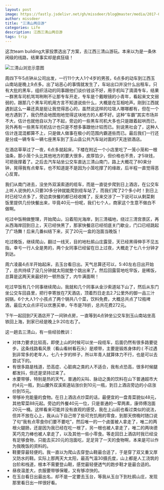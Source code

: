 ```yaml
---
layout: post
image: https://fastly.jsdelivr.net/gh/missdeer/blog@master/media/2017-04-16/main.jpg
author: missdeer
title: "三清山两日游"
categories: Life
description: 江西三清山两日游
tags: trip
---
```


这次team building大家投票选出了方案，去江西三清山游玩。本来以为是一条休闲级的线路，结果事实却是疯狂级！

![三清山浏览示意图](https://fastly.jsdelivr.net/gh/missdeer/blog@master/media/2017-04-16/main.jpg)

周四下午5点钟从公司出发，一行11个大人1个4岁的男孩，6点多的动车到江西玉山南站是晚上9点多。出了站恶心的事情就发生了，车站出口并没什么出租车，只有大批的黑车，组织活动的同事跟他们谈价钱谈不好，用手机叫了滴滴专车，结果一群黑车司机骂骂咧咧不让那专车开走，专车是个戴眼镜的小青年，看起来文文弱弱的，跟那几个黑车司机用方言不知道说些什么，大概是在互相呛声。刚到江西就遇到这么一幕还真是挺让我觉得恶心的，虽然说这样的垃圾人哪哪都有，但在一个地方遇到了，我仍然会地图炮地觉得这块地方的人都不好。这种“车霸”其实市场并不大，估计也就他自以为了不起，旁边的一些黑车司机大多也只是跟着起哄而已，另外再有一些黑车司机估计也只是不想多事跟他计较而已。别说黑社会了，这种人估计连混混都算不上，只是做人做事在极小的范围内霸道些而已。最后我们一行还是分成一辆专车一辆七座黑车到了玉山县公共汽车站对面的7天连锁酒店。

在酒店草草过了一夜，6点多就起床，下楼在附近一个小店里吃了一笼小笼和一根油条，那小笼个头比其他地方的要大很多，皮厚馅少，但价格也不贵，才5块钱，可把我撑着了。之后去汽车站坐公交车直达三清山南门，路上大概花了80来分钟，晃得我有点晕车，也不知道是不是因为小笼吃撑了的缘故，后半程一直觉得恶心反胃。

我们从南门进去，没坐外双溪索道的缆车，而是一直徒步爬到日上酒店，在公交车上听人说快的人只要30多分钟就能爬到缆车站了，而我们爬了2个多小时！到日上时已经12点多了，旁边卖快餐的都已经收摊了，反来交涉了一下说可以从剩菜剩饭里提供几份快餐出来，毕竟40元一份呢，我们七个人，商家这个生意不做白不做啊。

吃过中饭稍做整理，开始爬山，沿着阳光海岸，到三清福地，绕过三清宫景区，再从西海岸回到日上，天已经快黑了，那家快餐店已经彻底关门歇业，门口已经跳起了广场舞！后来几番纠结下来，买了20元一盒的泡面当晚饭！

吃过晚饭，继续爬山，翻过一线天，目的地杜鹃山庄露营，天已经黑得伸手不见五指，幸亏一行人全是男的，两个女同事已经留在日上过夜，大概走了七八十分钟才到达。

周六凌晨4点半开始起床，去玉台看日出。天气总算还可以，5:40左右日出开始了，总共持续了没几分钟就太阳就整个跳出来了。然后回露营地吃早饭，是稀饭，总算是这两天来最好的一顿热饭了，内牛满面啊！

吃过早饭有几个同事继续爬山，我就和几个同事从金沙索道站下山了，然后从东门坐公交车回县里，把行李寄放在7天酒店，顶着烈日走去2.7公里外的御一品三汁焖锅，6个大人1个小孩点了两个锅共八个菜，饮料免费，大概总共点了12瓶啤酒，最后大众点评可以优惠买单，午市是78折，总共花费272元。

下午一起回到7天酒店开了一间钟点房，一直等到4点钟坐公交车到玉山南站坐高铁回上海，到家已经是晚上9:20左右了。

这一趟去三清山，有一些经验教训：

* 对体力要求比较高，即使上山的时候可以坐一段缆车，后面仍然有很多路要徒步。这条线路看风景（看山看树看石头）是顺带，主要是锻炼身体的:( 不过遇到非常多的老年人，七八十岁的样子，所以年青人就算体力不行，也是可以去尝试下的。
* 有很多路是栈道，恐高症、心脏病之类的人不适合，我有点恐高，很多时候腿都发抖，但还是坚持过来了。
* 水要带够，特别是热的天气，普通的尖叫、脉动之类的饮料在山下普通超市大约4元一瓶，到山腰外双溪索道站涨价到10元一瓶，到日上酒店旁边的小店涨价到15元。
* 带够补充能量的食物。在日上酒店点炒菜的话，最便宜的一盘青菜貌似48元，其他荤菜88元起。旁边的外餐40元一位，只是普通的一荤两素，康师傅泡面20元一桶。这样看来可能并没有直观的感受，我在上山前也看过类似的说法，但并不放在心上，我从山下自己带了些可充饥用的零食，到那天傍晚时随口说了句“我有点零食你们要不要吃”，然后唯一的一个卤蛋被人拿走了，唯二的两根火腿肠，还是因为我已经在吃一根了，另一根也被人拿走了，唯二的两块德芙巧克力棒也被人拿走了，以及其他一些小零食。等走回日上酒店时我已经没有足够食物，只能去买20元的泡面吃，足足背了一天的食物啊，本来是可以作为我晚饭的资料的。
* 鞋要穿最轻便的。我一直以为爬山去穿登山鞋最合适了，于是穿了双又重又厚又防水的鞋。实际上那两天大太阳，最高气温30摄氏度，山上都是人工浇筑的台阶和栈道，根本不需要登山鞋，感觉最轻便透气的跑步鞋才是最合适的。
* 昼夜温差大，衣服要带够保暖，又有够凉快的。
* 在玉台看日出最出名，却不是一定要去玉台，等我从玉台下到杜鹃山庄，发现那里看日出一样很好看。